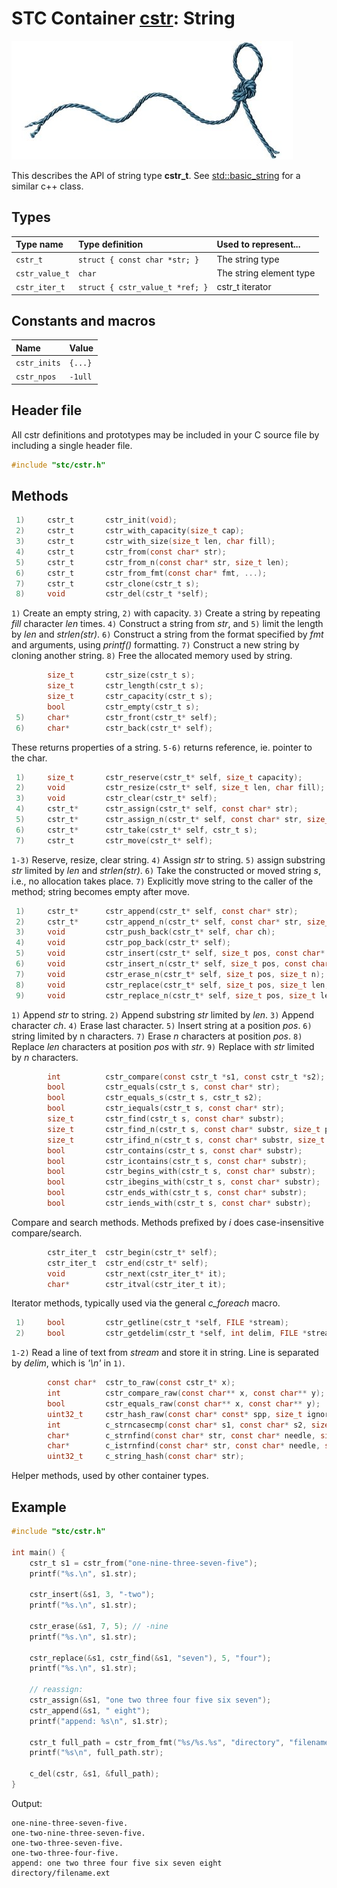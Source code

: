 # STC Container [cstr](../stc/cstr.h): String
![String](pics/string.jpg)

This describes the API of string type **cstr_t**.
See [std::basic_string](https://en.cppreference.com/w/cpp/string/basic_string) for a similar c++ class.

## Types

| Type name         | Type definition                  | Used to represent...       |
|:------------------|:---------------------------------|:---------------------------|
| `cstr_t`          | `struct { const char *str; }`    | The string type            |
| `cstr_value_t`    | `char`                           | The string element type    |
| `cstr_iter_t`     | `struct { cstr_value_t *ref; }`  | cstr_t iterator            |

## Constants and macros

| Name              | Value            |
|:------------------|:-----------------|
|  `cstr_inits`     | `{...}`          |
|  `cstr_npos`      | `-1ull`          |

## Header file

All cstr definitions and prototypes may be included in your C source file by including a single header file.

```c
#include "stc/cstr.h"
```
## Methods

```c
 1)     cstr_t       cstr_init(void);
 2)     cstr_t       cstr_with_capacity(size_t cap);
 3)     cstr_t       cstr_with_size(size_t len, char fill);
 4)     cstr_t       cstr_from(const char* str);
 5)     cstr_t       cstr_from_n(const char* str, size_t len);
 6)     cstr_t       cstr_from_fmt(const char* fmt, ...);
 7)     cstr_t       cstr_clone(cstr_t s);
 8)     void         cstr_del(cstr_t *self);
```
`1)` Create an empty string, `2)` with capacity. `3)` Create a string by repeating *fill* character *len* times.
`4)` Construct a string from *str*, and `5)` limit the length by *len* and *strlen(str)*.
`6)` Construct a string from the format specified by *fmt* and arguments, using *printf()* formatting.
`7)` Construct a new string by cloning another string. `8)` Free the allocated memory used by string.
```c
        size_t       cstr_size(cstr_t s);
        size_t       cstr_length(cstr_t s);
        size_t       cstr_capacity(cstr_t s);
        bool         cstr_empty(cstr_t s);
 5)     char*        cstr_front(cstr_t* self);
 6)     char*        cstr_back(cstr_t* self);
```
These returns properties of a string. `5-6)` returns reference, ie. pointer to the char.
```c
 1)     size_t       cstr_reserve(cstr_t* self, size_t capacity);
 2)     void         cstr_resize(cstr_t* self, size_t len, char fill);
 3)     void         cstr_clear(cstr_t* self);
 4)     cstr_t*      cstr_assign(cstr_t* self, const char* str);
 5)     cstr_t*      cstr_assign_n(cstr_t* self, const char* str, size_t len);
 6)     cstr_t*      cstr_take(cstr_t* self, cstr_t s);
 7)     cstr_t       cstr_move(cstr_t* self);
```
`1-3)` Reserve, resize, clear string. `4)` Assign *str* to string. `5)` assign substring *str* limited by
*len* and *strlen(str)*. `6)` Take the constructed or moved string *s*, i.e., no allocation takes place.
`7)` Explicitly move string to the caller of the method; string becomes empty after move.
```c
 1)     cstr_t*      cstr_append(cstr_t* self, const char* str);
 2)     cstr_t*      cstr_append_n(cstr_t* self, const char* str, size_t len);
 3)     void         cstr_push_back(cstr_t* self, char ch);
 4)     void         cstr_pop_back(cstr_t* self);
 5)     void         cstr_insert(cstr_t* self, size_t pos, const char* str);
 6)     void         cstr_insert_n(cstr_t* self, size_t pos, const char* str, size_t n);
 7)     void         cstr_erase_n(cstr_t* self, size_t pos, size_t n);
 8)     void         cstr_replace(cstr_t* self, size_t pos, size_t len, const char* str);
 9)     void         cstr_replace_n(cstr_t* self, size_t pos, size_t len, const char* str, size_t n);
```
`1)` Append *str* to string. `2)` Append substring *str* limited by *len*. `3)` Append character *ch*.
`4)` Erase last character. `5)` Insert string at a position *pos*. `6)` string limited by n characters.
`7)` Erase *n* characters at position *pos*. `8)` Replace *len* characters at position *pos* with *str*.
`9)` Replace with *str* limited by *n* characters.
```c
        int          cstr_compare(const cstr_t *s1, const cstr_t *s2);
        bool         cstr_equals(cstr_t s, const char* str);
        bool         cstr_equals_s(cstr_t s, cstr_t s2);
        bool         cstr_iequals(cstr_t s, const char* str);
        size_t       cstr_find(cstr_t s, const char* substr);
        size_t       cstr_find_n(cstr_t s, const char* substr, size_t pos, size_t nlen);
        size_t       cstr_ifind_n(cstr_t s, const char* substr, size_t pos, size_t nlen);
        bool         cstr_contains(cstr_t s, const char* substr);
        bool         cstr_icontains(cstr_t s, const char* substr);
        bool         cstr_begins_with(cstr_t s, const char* substr);
        bool         cstr_ibegins_with(cstr_t s, const char* substr);
        bool         cstr_ends_with(cstr_t s, const char* substr);
        bool         cstr_iends_with(cstr_t s, const char* substr);
```
Compare and search methods. Methods prefixed by *i* does case-insensitive compare/search.
```c
        cstr_iter_t  cstr_begin(cstr_t* self);
        cstr_iter_t  cstr_end(cstr_t* self);
        void         cstr_next(cstr_iter_t* it);
        char*        cstr_itval(cstr_iter_t it);
```
Iterator methods, typically used via the general *c_foreach* macro.
```c
 1)     bool         cstr_getline(cstr_t *self, FILE *stream);
 2)     bool         cstr_getdelim(cstr_t *self, int delim, FILE *stream);
```
`1-2)` Read a line of text from *stream* and store it in string. Line is separated by *delim*, which is *'\n'* in `1)`.
```c
        const char*  cstr_to_raw(const cstr_t* x);
        int          cstr_compare_raw(const char** x, const char** y);
        bool         cstr_equals_raw(const char** x, const char** y);
        uint32_t     cstr_hash_raw(const char* const* spp, size_t ignored);
        int          c_strncasecmp(const char* s1, const char* s2, size_t n);
        char*        c_strnfind(const char* str, const char* needle, size_t nmax);
        char*        c_istrnfind(const char* str, const char* needle, size_t nmax);
        uint32_t     c_string_hash(const char* str);
```
Helper methods, used by other container types.

## Example
```c
#include "stc/cstr.h"

int main() {
    cstr_t s1 = cstr_from("one-nine-three-seven-five");
    printf("%s.\n", s1.str);

    cstr_insert(&s1, 3, "-two");
    printf("%s.\n", s1.str);

    cstr_erase(&s1, 7, 5); // -nine
    printf("%s.\n", s1.str);

    cstr_replace(&s1, cstr_find(&s1, "seven"), 5, "four");
    printf("%s.\n", s1.str);

    // reassign:
    cstr_assign(&s1, "one two three four five six seven");
    cstr_append(&s1, " eight");
    printf("append: %s\n", s1.str);

    cstr_t full_path = cstr_from_fmt("%s/%s.%s", "directory", "filename", "ext");
    printf("%s\n", full_path.str);

    c_del(cstr, &s1, &full_path);
}
```
Output:
```
one-nine-three-seven-five.
one-two-nine-three-seven-five.
one-two-three-seven-five.
one-two-three-four-five.
append: one two three four five six seven eight
directory/filename.ext
```